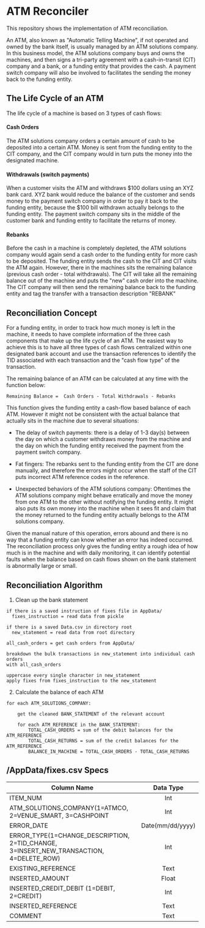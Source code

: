 # ATM Reconciler
This repository shows the implementation of ATM reconciliation.

An ATM, also known as "Automatic Telling Machine", if not operated and owned by the bank itself, is usually managed by an ATM solutions company. In this business model, the ATM solutions company buys and owns the machines, and then signs a tri-party agreement with a cash-in-transit (CIT) company and a bank, or a funding entity that provides the cash. A payment switch company will also be involved to facilitates the sending the money back to the funding entity.



## The Life Cycle of an ATM
The life cycle of a machine is based on 3 types of cash flows:

#### Cash Orders
The ATM solutions company orders a certain amount of cash to be deposited into a certain ATM. Money is sent from the funding entity to the CIT company, and the CIT company would in turn puts the money into the designated machine.

#### Withdrawals (switch payments)
When a customer visits the ATM and withdraws $100 dollars using an XYZ bank card. XYZ bank would reduce the balance of the customer and sends money to the payment switch company in order to pay it back to the funding entity, because the $100 bill withdrawn actually belongs to the funding entity. The payment switch company sits in the middle of the customer bank and funding entity to facilitate the returns of money.

#### Rebanks
Before the cash in a machine is completely depleted, the ATM solutions company would again send a cash order to the funding entity for more cash to be deposited. The funding entity sends the cash to the CIT and CIT visits the ATM again. However, there in the machines sits the remaining balance (previous cash order - total withdrawals). The CIT will take all the remaining balance out of the machine and puts the "new" cash order into the machine. The CIT company will then send the remaining balance back to the funding entity and tag the transfer with a transaction description "REBANK"


## Reconciliation Concept
For a funding entity, in order to track how much money is left in the machine, it needs to have complete information of the three cash components that make up the life cycle of an ATM. The easiest way to achieve this is to have all three types of cash flows centralized within one designated bank account and use the transaction references to identify the TID associated with each transaction and the "cash flow type" of the transaction.

The remaining balance of an ATM can be calculated at any time with the function below:

`Remaining Balance =  Cash Orders - Total Withdrawals - Rebanks`

This function gives the funding entity a cash-flow based balance of each ATM. However it might not be consistent with the actual balance that actually sits in the machine due to several situations:

* The delay of switch payments: there is a delay of 1-3 day(s) between the day on which a customer withdraws money from the machine and the day on which the funding entity received the payment from the payment switch company.

* Fat fingers: The rebanks sent to the funding entity from the CIT are done manually, and therefore the errors might occur when the staff of the CIT puts incorrect ATM reference codes in the reference.

* Unexpected behaviors of the ATM solutions company: Oftentimes the ATM solutions company might behave erratically and move the money from one ATM to the other without notifying the funding entity. It might also puts its own money into the machine when it sees fit and claim that the money returned to the funding entity actually belongs to the ATM solutions company.

Given the manual nature of this operation, errors abound and there is no way that a funding entity can know whether an error has indeed occurred. The reconciliation process only gives the funding entity a rough idea of how much is in the machine and with daily monitoring, it can identify potential faults when the balance based on cash flows shown on the bank statement is abnormally large or small.

## Reconciliation Algorithm

1. Clean up the bank statement

```
if there is a saved instruction of fixes file in AppData/
  fixes_instruction = read data from pickle

if there is a saved Data.csv in directory root
  new_statement = read data from root directory

all_cash_orders = get cash orders from AppData/

breakdown the bulk transactions in new_statement into individual cash orders
with all_cash_orders

uppercase every single character in new_statement
apply fixes from fixes_instruction to the new_statement
```

2. Calculate the balance of each ATM

```
for each ATM_SOLUTIONS_COMPANY:

    get the cleaned BANK_STATEMENT of the relevant account

    for each ATM_REFERENCE in the BANK_STATEMENT:
        TOTAL_CASH_ORDERS = sum of the debit balances for the ATM_REFERENCE
        TOTAL_CASH_RETURNS = sum of the credit balances for the ATM_REFERENCE
        BALANCE_IN_MACHINE = TOTAL_CASH_ORDERS - TOTAL_CASH_RETURNS

```

## /AppData/fixes.csv Specs

| Column Name     | Data Type       |
| ------------- |:-------------:|
|ITEM_NUM|Int|
|ATM_SOLUTIONS_COMPANY(1=ATMCO, 2=VENUE_SMART, 3=CASHPOINT|Int|
|ERROR_DATE|Date(mm/dd/yyyy)|
|ERROR_TYPE(1=CHANGE_DESCRIPTION, 2=TID_CHANGE, 3=INSERT_NEW_TRANSACTION, 4=DELETE_ROW)|Int|
|EXISTING_REFERENCE|Text|
|INSERTED_AMOUNT|Float|
|INSERTED_CREDIT_DEBIT (1=DEBIT, 2=CREDIT)|Int|
|INSERTED_REFERENCE|Text|
|COMMENT|Text|


<!-- ## Algorithm Toolbox
#### Big-O Notation
In computer science, big O notation is used to classify algorithms according to how their running time or space requirements grow as the input size grows. Click [here](https://tinyurl.com/y9tzg6sh) for the article I wrote to illustrate the basics of this concept.
#### Greedy Algorithm
The basic pattern of a greedy algorithm starts with picking a safe choice to tackle the problem, check that the safe choice works, repeat and solve smaller problems (sub-problem) with safe choices of the same concept and finish when there’s no smaller problem anymore. Click [here](https://tinyurl.com/y9twoym6) for the article I wrote to illustrate the greedy algorithm with simple toy problems.
#### Divide & Conquer
#### Dynamic Programming
## Data Structures
#### Stack
An abstract data type that allows adding and removing data on a Last-In-First-Out(LIFO) basis. It can be implemented with an array or linked-list.
#### Queue
#### Tree
#### Heap
#### Priority Queue
#### Hash Table -->
